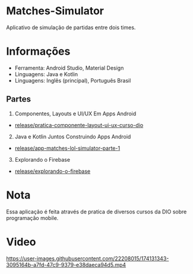 # Matches-Simulator
Aplicativo de simulação de partidas entre dois times.

# Informações
 - Ferramenta: Android Studio, Material Design
 - Linguagens: Java e Kotlin
 - Linguagens: Inglês (principal), Português Brasil

## Partes
1. Componentes, Layouts e UI/UX Em Apps Android
 - [release/pratica-componente-layout-ui-ux-curso-dio](https://github.com/BrunoCezarGuimaraes/Matches-Simulator/tree/release/pratica-componente-layout-ui-ux-curso-dio)
2. Java e Kotlin Juntos Construindo Apps Android
 - [release/app-matches-lol-simulator-parte-1](https://github.com/BrunoCezarGuimaraes/Matches-Simulator/tree/release/app-matches-lol-simulator-parte-1)
3. Explorando o Firebase
 - [release/explorando-o-firebase](https://github.com/BrunoCezarGuimaraes/Matches-Simulator/tree/release/explorando-o-firebase)

# Nota
Essa aplicação é feita através de pratica de diversos cursos da DIO sobre programação mobile.

# Video
https://user-images.githubusercontent.com/22208015/174131343-3095164b-a7fd-47c9-9379-e38daeca94d5.mp4
